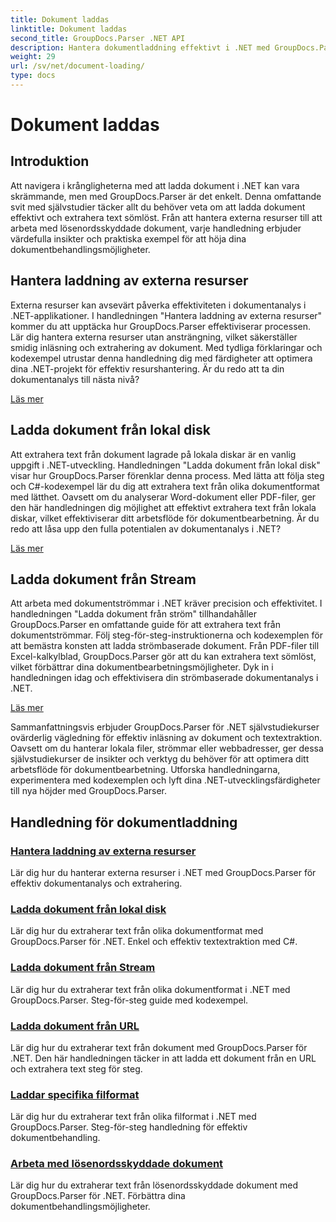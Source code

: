 ```yaml
---
title: Dokument laddas
linktitle: Dokument laddas
second_title: GroupDocs.Parser .NET API
description: Hantera dokumentladdning effektivt i .NET med GroupDocs.Parser. Lär dig att extrahera text från lokala diskar, strömmar, webbadresser och mer.
weight: 29
url: /sv/net/document-loading/
type: docs
---
```

# Dokument laddas

## Introduktion

Att navigera i krångligheterna med att ladda dokument i .NET kan vara skrämmande, men med GroupDocs.Parser är det enkelt. Denna omfattande svit med självstudier täcker allt du behöver veta om att ladda dokument effektivt och extrahera text sömlöst. Från att hantera externa resurser till att arbeta med lösenordsskyddade dokument, varje handledning erbjuder värdefulla insikter och praktiska exempel för att höja dina dokumentbehandlingsmöjligheter.

## Hantera laddning av externa resurser

Externa resurser kan avsevärt påverka effektiviteten i dokumentanalys i .NET-applikationer. I handledningen "Hantera laddning av externa resurser" kommer du att upptäcka hur GroupDocs.Parser effektiviserar processen. Lär dig hantera externa resurser utan ansträngning, vilket säkerställer smidig inläsning och extrahering av dokument. Med tydliga förklaringar och kodexempel utrustar denna handledning dig med färdigheter att optimera dina .NET-projekt för effektiv resurshantering. Är du redo att ta din dokumentanalys till nästa nivå?

[Läs mer](./handling-loading-of-external-resources/)

## Ladda dokument från lokal disk

Att extrahera text från dokument lagrade på lokala diskar är en vanlig uppgift i .NET-utveckling. Handledningen "Ladda dokument från lokal disk" visar hur GroupDocs.Parser förenklar denna process. Med lätta att följa steg och C#-kodexempel lär du dig att extrahera text från olika dokumentformat med lätthet. Oavsett om du analyserar Word-dokument eller PDF-filer, ger den här handledningen dig möjlighet att effektivt extrahera text från lokala diskar, vilket effektiviserar ditt arbetsflöde för dokumentbearbetning. Är du redo att låsa upp den fulla potentialen av dokumentanalys i .NET?

[Läs mer](./load-document-from-local-disk/)

## Ladda dokument från Stream

Att arbeta med dokumentströmmar i .NET kräver precision och effektivitet. I handledningen "Ladda dokument från ström" tillhandahåller GroupDocs.Parser en omfattande guide för att extrahera text från dokumentströmmar. Följ steg-för-steg-instruktionerna och kodexemplen för att bemästra konsten att ladda strömbaserade dokument. Från PDF-filer till Excel-kalkylblad, GroupDocs.Parser gör att du kan extrahera text sömlöst, vilket förbättrar dina dokumentbearbetningsmöjligheter. Dyk in i handledningen idag och effektivisera din strömbaserade dokumentanalys i .NET.

[Läs mer](./load-document-from-stream/)

Sammanfattningsvis erbjuder GroupDocs.Parser för .NET självstudiekurser ovärderlig vägledning för effektiv inläsning av dokument och textextraktion. Oavsett om du hanterar lokala filer, strömmar eller webbadresser, ger dessa självstudiekurser de insikter och verktyg du behöver för att optimera ditt arbetsflöde för dokumentbearbetning. Utforska handledningarna, experimentera med kodexemplen och lyft dina .NET-utvecklingsfärdigheter till nya höjder med GroupDocs.Parser.

## Handledning för dokumentladdning
### [Hantera laddning av externa resurser](./handling-loading-of-external-resources/)
Lär dig hur du hanterar externa resurser i .NET med GroupDocs.Parser för effektiv dokumentanalys och extrahering.
### [Ladda dokument från lokal disk](./load-document-from-local-disk/)
Lär dig hur du extraherar text från olika dokumentformat med GroupDocs.Parser för .NET. Enkel och effektiv textextraktion med C#.
### [Ladda dokument från Stream](./load-document-from-stream/)
Lär dig hur du extraherar text från olika dokumentformat i .NET med GroupDocs.Parser. Steg-för-steg guide med kodexempel.
### [Ladda dokument från URL](./load-document-from-url/)
Lär dig hur du extraherar text från dokument med GroupDocs.Parser för .NET. Den här handledningen täcker in att ladda ett dokument från en URL och extrahera text steg för steg.
### [Laddar specifika filformat](./loading-specific-file-formats/)
Lär dig hur du extraherar text från olika filformat i .NET med GroupDocs.Parser. Steg-för-steg handledning för effektiv dokumentbehandling.
### [Arbeta med lösenordsskyddade dokument](./working-with-password-protected-documents/)
Lär dig hur du extraherar text från lösenordsskyddade dokument med GroupDocs.Parser för .NET. Förbättra dina dokumentbehandlingsmöjligheter.